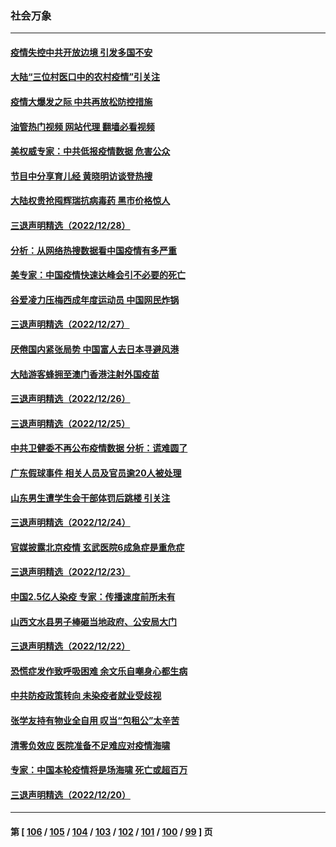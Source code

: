 ### 社会万象
---
#### [疫情失控中共开放边境 引发多国不安](../../pages/ncid282/n13894300.md?12300445) 
#### [大陆“三位村医口中的农村疫情”引关注](../../pages/ncid282/n13894170.md?12300445) 
#### [疫情大爆发之际 中共再放松防控措施](../../pages/ncid282/n13894091.md?12300445) 
#### [油管热门视频 网站代理 翻墙必看视频](http://138.2.39.72:81/youtube.html?epic-marker?12300445)
#### [美权威专家：中共低报疫情数据 危害公众](../../pages/ncid282/n13893851.md?12300445) 
#### [节目中分享育儿经 黄晓明访谈登热搜](../../pages/ncid282/n13893940.md?12300445) 
#### [大陆权贵抢囤辉瑞抗病毒药 黑市价格惊人](../../pages/ncid282/n13893845.md?12300445) 
#### [三退声明精选（2022/12/28）](../../pages/ncid282/n13893875.md?12300445) 
#### [分析：从网络热搜数据看中国疫情有多严重](../../pages/ncid282/n13893186.md?12300445) 
#### [美专家：中国疫情快速达峰会引不必要的死亡](../../pages/ncid282/n13892430.md?12300445) 
#### [谷爱凌力压梅西成年度运动员 中国网民炸锅](../../pages/ncid282/n13893060.md?12300445) 
#### [三退声明精选（2022/12/27）](../../pages/ncid282/n13893166.md?12300445) 
#### [厌倦国内紧张局势 中国富人去日本寻避风港](../../pages/ncid282/n13893099.md?12300445) 
#### [大陆游客蜂拥至澳门香港注射外国疫苗](../../pages/ncid282/n13892276.md?12300445) 
#### [三退声明精选（2022/12/26）](../../pages/ncid282/n13892294.md?12300445) 
#### [三退声明精选（2022/12/25）](../../pages/ncid282/n13891860.md?12300445) 
#### [中共卫健委不再公布疫情数据 分析：谎难圆了](../../pages/ncid282/n13891754.md?12300445) 
#### [广东假球事件 相关人员及官员逾20人被处理](../../pages/ncid282/n13891649.md?12300445) 
#### [山东男生遭学生会干部体罚后跳楼 引关注](../../pages/ncid282/n13891288.md?12300445) 
#### [三退声明精选（2022/12/24）](../../pages/ncid282/n13891406.md?12300445) 
#### [官媒披露北京疫情 玄武医院6成急症是重危症](../../pages/ncid282/n13890820.md?12300445) 
#### [三退声明精选（2022/12/23）](../../pages/ncid282/n13890816.md?12300445) 
#### [中国2.5亿人染疫 专家：传播速度前所未有](../../pages/ncid282/n13890708.md?12300445) 
#### [山西文水县男子棒砸当地政府、公安局大门](../../pages/ncid282/n13890318.md?12300445) 
#### [三退声明精选（2022/12/22）](../../pages/ncid282/n13890200.md?12300445) 
#### [恐慌症发作致呼吸困难 余文乐自嘲身心都生病](../../pages/ncid282/n13890051.md?12300445) 
#### [中共防疫政策转向 未染疫者就业受歧视](../../pages/ncid282/n13889392.md?12300445) 
#### [张学友持有物业全自用 叹当“包租公”太辛苦](../../pages/ncid282/n13889232.md?12300445) 
#### [清零负效应 医院准备不足难应对疫情海啸](../../pages/ncid282/n13889288.md?12300445) 
#### [专家：中国本轮疫情将是场海啸 死亡或超百万](../../pages/ncid282/n13889127.md?12300445) 
#### [三退声明精选（2022/12/20）](../../pages/ncid282/n13888749.md?12300445) 

---
#### 第 [ [106](./106.md?12300445) / [105](./105.md?12300445) / [104](./104.md?12300445) / [103](./103.md?12300445) / [102](./102.md?12300445) / [101](./101.md?12300445) / [100](./100.md?12300445) / [99](./99.md?12300445) ] 页

